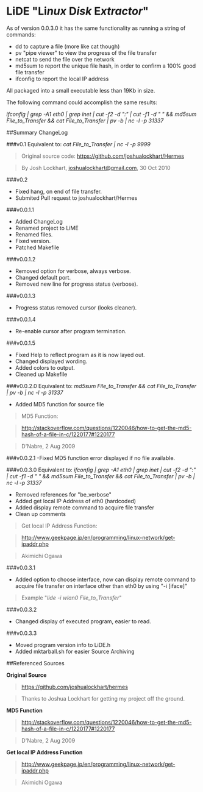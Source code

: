 # LiDE "Li*nux* D*isk* E*xtractor*"

As of version 0.0.3.0 it has the same functionality as running a string of commands:

* dd to capture a file (more like cat though)
* pv "pipe viewer" to view the progress of the file transfer
* netcat to send the file over the network
* md5sum to report the unique file hash, in order to confirm a 100% good file transfer
* ifconfig to report the local IP address

All packaged into a small executable less than 19Kb in size.

The following command could accomplish the same results:

*ifconfig | grep -A1 eth0 | grep inet | cut -f2 -d ":" | cut -f1 -d " " && md5sum File_to_Transfer && cat File_to_Transfer | pv -b | nc -l -p 31337*

##Summary ChangeLog

###v0.1
Equivalent to: *cat File_to_Transfer | nc -l -p 9999*
>Original source code: https://github.com/joshualockhart/Hermes

>By Josh Lockhart, joshualockhart@gmail.com, 30 Oct 2010

###v0.2
* Fixed hang, on end of file transfer.
* Submited Pull request to joshualockhart/Hermes

###v0.0.1.1
* Added ChangeLog
* Renamed project to LiME
* Renamed files.
* Fixed version.
* Patched Makefile

###v0.0.1.2
* Removed option for verbose, always verbose.
* Changed default port.
* Removed new line for progress status (verbose).

###v0.0.1.3
* Progress status removed cursor (looks cleaner).

###v0.0.1.4
* Re-enable cursor after program termination.

###v0.0.1.5
* Fixed Help to reflect program as it is now layed out.
* Changed displayed wording.
* Added colors to output.
* Cleaned up Makefile

###v0.0.2.0
Equivalent to: *md5sum File_to_Transfer && cat File_to_Transfer | pv -b | nc -l -p 31337*
* Added MD5 function for source file
>MD5 Function:

>http://stackoverflow.com/questions/1220046/how-to-get-the-md5-hash-of-a-file-in-c/1220177#1220177

>D'Nabre, 2 Aug 2009

###v0.0.2.1
-Fixed MD5 function error displayed if no file available.

###v0.0.3.0
Equivalent to: *ifconfig | grep -A1 eth0 | grep inet | cut -f2 -d ":" | cut -f1 -d " " && md5sum File_to_Transfer && cat File_to_Transfer | pv -b | nc -l -p 31337*
* Removed references for "be_verbose"
* Added get local IP Address of eth0 (hardcoded)
* Added display remote command to acquire file transfer
* Clean up comments  
>Get local IP Address Function:

>http://www.geekpage.jp/en/programming/linux-network/get-ipaddr.php

>Akimichi Ogawa

###v0.0.3.1
* Added option to choose interface, now can display remote command to acquire file transfer on interface other than eth0 by using "-i [iface]"
>Example "*lide -i wlan0 File_to_Transfer*" 

###v0.0.3.2
* Changed display of executed program, easier to read.

###v0.0.3.3
* Moved program version info to LiDE.h
* Added mktarball.sh for easier Source Archiving


##Referenced Sources

**Original Source**

>https://github.com/joshualockhart/hermes

>Thanks to Joshua Lockhart for getting my project off the ground. 


**MD5 Function**

>http://stackoverflow.com/questions/1220046/how-to-get-the-md5-hash-of-a-file-in-c/1220177#1220177

>D'Nabre, 2 Aug 2009


**Get local IP Address Function**

>http://www.geekpage.jp/en/programming/linux-network/get-ipaddr.php

>Akimichi Ogawa
